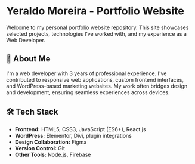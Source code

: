# Yeraldo Moreira - Portfolio Website

Welcome to my personal portfolio website repository. This site showcases selected projects, technologies I’ve worked with, and my experience as a Web Developer.

## 🚀 About Me

I'm a web developer with 3 years of professional experience. I've contributed to responsive web applications, custom frontend interfaces, and WordPress-based marketing websites. My work often bridges design and development, ensuring seamless experiences across devices.

## 🛠️ Tech Stack

- **Frontend:** HTML5, CSS3, JavaScript (ES6+), React.js
- **WordPress:** Elementor, Divi, plugin integrations
- **Design Collaboration:** Figma
- **Version Control:** Git
- **Other Tools:** Node.js, Firebase

<!--- ## 🖥️ Live Demo

👉 [View Live Website](https://yourwebsite.com)  
*(replace with your actual deployed link)*
-->

